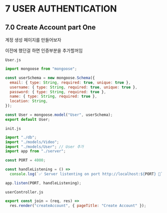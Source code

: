 # 7 USER AUTHENTICATION

## 7.0 Create Account part One

계정 생성 페이지를 만들어보자

이전에 했던걸 하면 인증부분을 추가할꺼임

`User.js`

```js
import mongoose from "mongoose";

const userSchema = new mongoose.Schema({
  email: { type: String, required: true, unique: true },
  username: { type: String, required: true, unique: true },
  password: { type: String, required: true },
  name: { type: String, required: true },
  location: String,
});

const User = mongoose.model("User", userSchema);
export default User;
```

`init.js`

```js
import "./db";
import "./models/Video";
import "./models/User"; // User 추가
import app from "./server";

const PORT = 4000;

const handleListening = () =>
  console.log(`✅ Server listenting on port http://localhost:${PORT} 🚀`);

app.listen(PORT, handleListening);
```

`userController.js`

```js
export const join = (req, res) =>
  res.render("createAccount", { pageTitle: "Create Account" });
```
